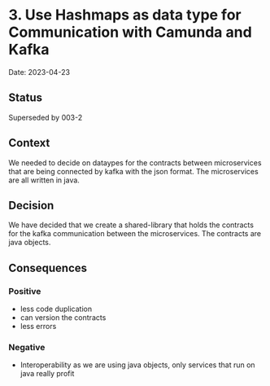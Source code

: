 # 3. Use Hashmaps as data type for Communication with Camunda and Kafka

Date: 2023-04-23

## Status

Superseded by 003-2

## Context

We needed to decide on dataypes for the contracts between microservices that are being connected by kafka with the json format.
The microservices are all written in java.


## Decision

We have decided that we create a shared-library that holds the contracts for the kafka communication between the microservices.
The contracts are java objects.

## Consequences

### Positive
- less code duplication
- can version the contracts
- less errors

### Negative
- Interoperability as we are using java objects, only services that run on java really profit 


